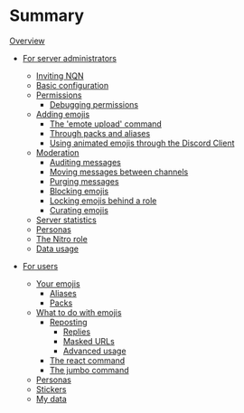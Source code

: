# Summary

[Overview](./overview.md)


- [For server administrators]()
  - [Inviting NQN](guild/inviting.md)
  - [Basic configuration](guild/settings.md)
  - [Permissions](guild/permissions.md)
    - [Debugging permissions](guild/debugging_permissions.md)
  - [Adding emojis]()
    - [The 'emote upload' command]()
    - [Through packs and aliases]()
    - [Using animated emojis through the Discord Client]()
  - [Moderation]()
    - [Auditing messages]()
    - [Moving messages between channels]()
    - [Purging messages]()
    - [Blocking emojis](guild/moderation/blocking_emojis.md)
    - [Locking emojis behind a role]()
    - [Curating emojis](guild/moderation/user_content.md)
  - [Server statistics]()
  - [Personas](guild/personas.md)
  - [The Nitro role](guild/nitro_role.md)
  - [Data usage]()

- [For users]()
  - [Your emojis](users/your_emojis.md)
    - [Aliases](users/aliases.md)
    - [Packs]()
  - [What to do with emojis]()
    - [Reposting]()
      - [Replies]()
      - [Masked URLs]()
      - [Advanced usage]()
    - [The react command]()
    - [The jumbo command]()
  - [Personas]()
  - [Stickers]()
  - [My data]()